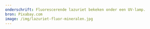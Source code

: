 ```yaml
---
onderschrift: Fluorescerende lazuriet bekeken onder een UV-lamp.
bron: Pixabay.com
image: /img/lazuriet-fluor-mineralen.jpg
---
```

